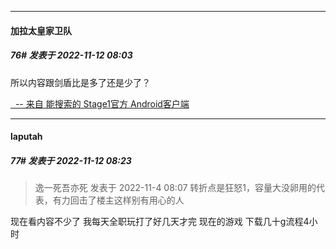 

*****

####  加拉太皇家卫队  
##### 76#       发表于 2022-11-12 08:03

所以内容跟剑盾比是多了还是少了？

[  -- 来自 能搜索的 Stage1官方 Android客户端](https://www.coolapk.com/apk/140634)



*****

####  laputah  
##### 77#       发表于 2022-11-12 08:23

<blockquote>逸一死吾亦死 发表于 2022-11-4 08:07
转折点是狂怒1，容量大没卵用的代表，有力回击了楼主这样别有用心的人</blockquote>
现在看内容不少了 我每天全职玩打了好几天才完 现在的游戏 下载几十g流程4小时


